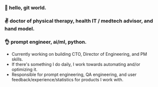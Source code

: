 ### 👋 hello, git world.
### :v: doctor of physical therapy, health IT / medtech advisor, and hand model.
### 👌 prompt engineer, ai/ml, python.

- Currently working on building CTO, Director of Engineering, and PM skills.
- If there's something I do daily, I work towards automating and/or optimizing it.
- Responsible for prompt engineering, QA engineering, and user feedback/experience/statistics for products I work with.

<!--
wow ur HERE!
-->

